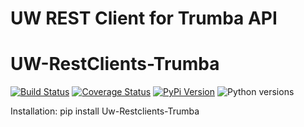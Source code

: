 # UW REST Client for Trumba API
# UW-RestClients-Trumba

[![Build Status](https://github.com/uw-it-aca/uw-restclients-trumba/workflows/tests/badge.svg)](https://github.com/uw-it-aca/uw-restclients-trumba/actions)
[![Coverage Status](https://coveralls.io/repos/github/uw-it-aca/uw-restclients-trumba/badge.svg?branch=main)](https://coveralls.io/github/uw-it-aca/uw-restclients-trumba?branch=main)
[![PyPi Version](https://img.shields.io/pypi/v/uw-restclients-trumba.svg)](https://pypi.python.org/pypi/uw-restclients-trumba)
![Python versions](https://img.shields.io/badge/python-3.10-blue.svg)

Installation:
    pip install Uw-Restclients-Trumba
